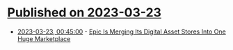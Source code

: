 # [Published on 2023-03-23](index.md)

* [2023-03-23, 00:45:00](https://games.slashdot.org/story/23/03/22/2159235/epic-is-merging-its-digital-asset-stores-into-one-huge-marketplace?utm_source=rss1.0mainlinkanon&utm_medium=feed) - [Epic Is Merging Its Digital Asset Stores Into One Huge Marketplace](https://games.slashdot.org/story/23/03/22/2159235/epic-is-merging-its-digital-asset-stores-into-one-huge-marketplace?utm_source=rss1.0mainlinkanon&utm_medium=feed)
